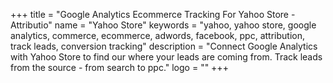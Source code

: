 +++
title = "Google Analytics Ecommerce Tracking For Yahoo Store - Attributio"
name = "Yahoo Store"
keywords = "yahoo, yahoo store, google analytics, commerce, ecommerce, adwords, facebook, ppc, attribution, track leads, conversion tracking"
description = "Connect Google Analytics with Yahoo Store to find our where your leads are coming from. Track leads from the source - from search to ppc."
logo = ""
+++
